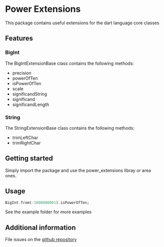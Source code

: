 # Power Extensions

This package contains useful extensions for the dart language core classes

## Features

### BigInt

The BigIntExtensionBase class contains the following methods:

- precision
- powerOfTen
- isPowerOfTen
- scale
- significandString
- significand
- significandLength

### String

The StringExtensionBase class contains the following methods:

- trimLeftChar
- trimRightChar

## Getting started

  Simply import the package and use the power_extensions libray or area ones.

## Usage

```dart
BigInt.from(-1000000001).isPowerOfTen;
```

See the example folder for more examples

## Additional information

File issues on the [github repository](https://github.com/giorgiofran/power_extensions/issues)
